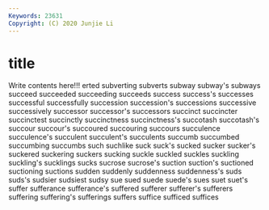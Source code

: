 ```yaml
---
Keywords: 23631
Copyright: (C) 2020 Junjie Li
---
```


# title

Write contents here!!!
erted 
subverting 
subverts 
subway
subway's 
subways 
succeed 
succeeded 
succeeding 
succeeds 
success 
success's 
successes 
successful
successfully 
succession 
succession's 
successions 
successive 
successively 
successor 
successor's 
successors 
succinct
succincter 
succinctest 
succinctly 
succinctness 
succinctness's 
succotash 
succotash's 
succour 
succour's 
succoured
succouring 
succours 
succulence 
succulence's 
succulent 
succulent's 
succulents 
succumb 
succumbed 
succumbing
succumbs 
such 
suchlike 
suck 
suck's 
sucked 
sucker 
sucker's 
suckered 
suckering
suckers 
sucking 
suckle 
suckled 
suckles 
suckling 
suckling's 
sucklings 
sucks 
sucrose
sucrose's 
suction 
suction's 
suctioned 
suctioning 
suctions 
sudden 
suddenly 
suddenness 
suddenness's
suds 
suds's 
sudsier 
sudsiest 
sudsy 
sue 
sued 
suede 
suede's 
sues
suet 
suet's 
suffer 
sufferance 
sufferance's 
suffered 
sufferer 
sufferer's 
sufferers 
suffering
suffering's 
sufferings 
suffers 
suffice 
sufficed 
suffices 
